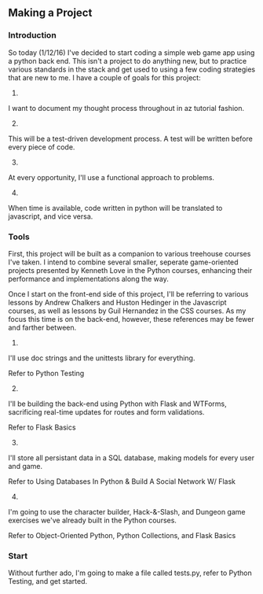 ## Making a Project

### Introduction

So today (1/12/16) I've decided to start coding a simple web game app
using a python back end. This isn't a project to do anything new, but
to practice various standards in the stack and get used to using 
a few coding strategies that are new to me. I have a couple of goals 
for this project:
    
1.

I want to document my thought process throughout in az tutorial 
fashion.

2.

This will be a test-driven development process. A test will be
written before every piece of code.

3.

At every opportunity, I'll use a functional approach to problems.

4.

When time is available, code written in python will be translated
to javascript, and vice versa.
   
### Tools
    
First, this project will be built as a companion to various treehouse
courses I've taken. I intend to combine several smaller, seperate 
game-oriented projects presented by Kenneth Love in the Python 
courses, enhancing their performance and implementations along the
way.

Once I start on the front-end side of this project, I'll be referring
to various lessons by Andrew Chalkers and Huston Hedinger in the
Javascript courses, as well as lessons by Guil Hernandez in the CSS
courses. As my focus this time is on the back-end, however, these
references may be fewer and farther between.

1.

I'll use doc strings and the unittests library for everything.

Refer to Python Testing

2.

I'll be building the back-end using Python with Flask and WTForms,
sacrificing real-time updates for routes and form validations.

Refer to Flask Basics

3.

I'll store all persistant data in a SQL database,
making models for every user and game.

Refer to Using Databases In Python & Build A Social Network W/ Flask

4.

I'm going to use the character builder, Hack-&-Slash, and Dungeon 
game exercises we've already built in the Python courses. 

Refer to Object-Oriented Python, Python Collections, and Flask Basics

### Start
    
Without further ado, I'm going to make a file called tests.py, refer to 
Python Testing, and get started. 







 

 